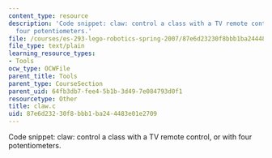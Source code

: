 ```yaml
---
content_type: resource
description: 'Code snippet: claw: control a class with a TV remote control, or with
  four potentiometers.'
file: /courses/es-293-lego-robotics-spring-2007/87e6d23230f8bbb1ba244483e01e2709_claw.c
file_type: text/plain
learning_resource_types:
- Tools
ocw_type: OCWFile
parent_title: Tools
parent_type: CourseSection
parent_uid: 64fb3db7-fee4-5b1b-3d49-7e084793d0f1
resourcetype: Other
title: claw.c
uid: 87e6d232-30f8-bbb1-ba24-4483e01e2709
---
```

Code snippet: claw: control a class with a TV remote control, or with four potentiometers.
